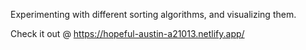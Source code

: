 Experimenting with different sorting algorithms, and visualizing them.

Check it out @ https://hopeful-austin-a21013.netlify.app/
